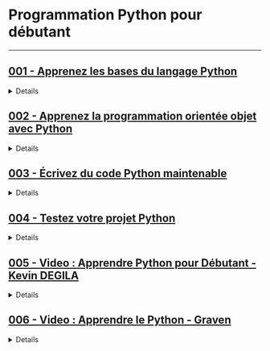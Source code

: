 # **Programmation Python pour débutant**

---

## [001 - Apprenez les bases du langage Python](https://openclassrooms.com/fr/courses/7168871-apprenez-les-bases-du-langage-python)

<details>
  <summary>Details</summary>
  
<h3><strong>PARTIE 1 :  Créez des données avec Python</strong></h3>
<ol>
  <li>Tirez un maximum de ce cours</li>
  <li>Installez votre environnement Python</li>
  <li>Lancez votre premier programme Python</li>
  <li>Enregistrez vos données avec des variables</li>
  <li>Classez des données avec les types de données</li>
  <li>Enregistrez des groupes de données avec les listes</li>
  <li>Enregistrez des données complexes avec des dictionnaires</li>
</ol>
<p><strong>Quiz : Créer des données avec Python</strong></p>

<h3><strong>PARTIE 2 : Gérez la logique du programme dans Python</strong></h3>
<ol>
  <li>Contrôlez le déroulement de votre programme avec des conditions</li>
  <li>Répétez des tâches facilement à l’aide de boucles</li>
  <li>Regroupez des tâches en utilisant des fonctions</li>
  <li>Écrivez du code en évitant les erreurs courantes</li>
</ol>
<p><strong>Quiz : Gérer la logique de programmation dans Python</strong></p>

<h3><strong>PARTIE 3 : Extrayez des données du web avec les packages Python</strong></h3>
<ol>
  <li>Importez des packages Python</li>
  <li>Extrayez et transformez des données avec l’extraction web</li>
  <li>Chargez des données avec Python</li>
  <li>Relevez les défis de l’extraction de données web</li>
</ol>
<p><strong>Quiz : Extraire des données du web avec Python et certains de ses packages</strong></p>

</details>

## [002 - Apprenez la programmation orientée objet avec Python](https://openclassrooms.com/fr/courses/7150616-apprenez-la-programmation-orientee-objet-avec-python)

<details>
  <summary>Details</summary>

<h3><strong>PARTIE 1 - Écrivez des méthodes et des classes avec Python</strong></h3>
<ol>
    <li>Tirez le maximum de ce cours</li>
    <li>Comprenez la programmation orientée objet</li>
    <li>Écrivez une classe Python</li>
    <li>Créez et utilisez des objets Python</li>
</ol>

<p><strong>Quiz : Écrire des méthodes et des classes avec Python</strong></p>

<h3><strong>PARTIE 2 - Utilisez le comportement hérité dans un programme Python</strong></h3>
<ol>
    <li>Appliquez l’héritage dans votre code Python</li>
    <li>Écrivez une sous-classe en Python</li>
    <li>Surchargez les méthodes en Python</li>
    <li>Utilisez les hiérarchies d’héritage et l’héritage multiple</li>
    <li>Utilisez des objets dans des collections</li>
</ol>

<p><strong>Quiz : Utiliser le comportement hérité dans un programme Python</strong></p>

<h3><strong>PARTIE 3 - Structurez votre code dans un programme Python</strong></h3>
<ol>
    <li>Utilisez les modules et les classes pour découper votre code</li>
    <li>Décomposez un problème de programmation orientée objet</li>
    <li>Gérez les exceptions</li>
</ol>

<p><strong>Quiz : Structurer votre code dans un programme Python</strong></p>

<h3><strong>PARTIE 4 - Récapitulons</strong></h3>
<ol>
    <li>Revenez sur vos acquis</li>
</ol>

</details>

## [003 - Écrivez du code Python maintenable](https://openclassrooms.com/fr/courses/7160741-ecrivez-du-code-python-maintenable)

<details>
  <summary>Details</summary>
<h3><strong>PARTIE 1 - Orientation du cours</strong></h3>
<ol>
    <li>Tirez le maximum de ce cours</li>
</ol>

<h3><strong>PARTIE 2 - Appliquez le guide de style PEP 8 au code Python</strong></h3>
<ol>
    <li>Découvrez les conventions Python</li>
    <li>Écrivez du code Python qui s’explique tout seul</li>
    <li>Écrivez du code Python facile à lire</li>
    <li>Écrivez du code Python antibug</li>
    <li>Utilisez des linters pour que votre code reste propre</li>
</ol>
<p><strong>Quiz : Appliquer le guide de style PEP 8 au code Python</strong></p>

<h3><strong>PARTIE 3 - Résolvez des problèmes de programmation courants avec des design patterns en Python</strong></h3>
<ol>
    <li>Construisez des systèmes complexes à l’aide de patterns</li>
    <li>Évitez les confusions avec le design pattern Constant</li>
    <li>Créez des fonctions flexibles avec le design pattern Décorateur</li>
    <li>Structurez une application avec le pattern d’architecture MVC</li>
    <li>Implémentez le Modèle pour votre application</li>
    <li>Implémentez le Contrôleur et la Vue pour votre application</li>
</ol>
<p><strong>Quiz : Résoudre des problèmes de programmation courants à l’aide de design patterns</strong></p>

<h3><strong>PARTIE 4 - Appliquez les principes SOLID au code Python</strong></h3>
<ol>
    <li>Découvrez les bonnes pratiques de programmation avec les principes SOLID</li>
    <li>« S » pour le principe de responsabilité unique (« single responsibility »)</li>
    <li>« O » pour le principe ouvert/fermé (« open/closed »)</li>
    <li>« L » pour le principe de substitution de Liskov</li>
    <li>« I » pour le principe de ségrégation des interfaces (« Interface Segregation »)</li>
    <li>« D » pour le principe d’inversion des dépendances (« Dependency Inversion »)</li>
    <li>Évitez les pratiques de programmation STUPID</li>
</ol>
<p><strong>Quiz : Appliquer les principes SOLID au code Python</strong></p>

<h3><strong>PARTIE 5 - Félicitations !</strong></h3>
<ol>
    <li>Résumé du cours</li>
</ol>

</details>

## [004 - Testez votre projet Python](https://openclassrooms.com/fr/courses/7155841-testez-votre-projet-python)

<details>
  <summary>Details</summary>
<h3><strong>PARTIE 1 - Écrivez des tests unitaires</strong></h3>
<ol>
    <li>Tirez le maximum de ce cours</li>
    <li>Découvrez les tests</li>
    <li>Décelez les éléments à tester</li>
    <li>Codez votre premier test</li>
    <li>Ajoutez des tests avec Pytest</li>
    <li>Ajoutez des tests avec Unittest</li>
</ol>
<p><strong>Quiz : Écrivez des tests unitaires</strong></p>

<h3><strong>PARTIE 2 - Allez plus loin avec Pytest</strong></h3>
<ol>
    <li>Utilisez des mocks pour simuler le comportement d’un objet</li>
    <li>Implémentez vos tests pour le framework Flask avec pytest-flask</li>
    <li>Implémentez vos tests pour framework Django avec pytest-django</li>
    <li>Allez plus loin avec Pytest</li>
</ol>
<p><strong>Quiz : Allez plus loin avec Pytest</strong></p>

<h3><strong>PARTIE 3 - Optimisez vos tests unitaires</strong></h3>
<ol>
    <li>Utilisez les fixtures</li>
    <li>Organisez vos tests en classes</li>
    <li>Mesurez votre couverture de test</li>
</ol>
<p><strong>Quiz : Optimisez vos tests unitaires</strong></p>

<h3><strong>PARTIE 4 - Écrivez des tests d’intégration, fonctionnels et de performance</strong></h3>
<ol>
    <li>Écrivez des tests d’intégration</li>
    <li>Testez le comportement fonctionnel d’un programme</li>
    <li>Vérifiez la performance d’une application avec Locust</li>
    <li>Découvrez le Test-Driven Development</li>
    <li>Revenez sur vos acquis</li>
</ol>
<p><strong>Quiz : Écrivez des tests d’intégration, fonctionnels et de performance</strong></p>

</details>

## [005 - **Video** : Apprendre Python pour Débutant - Kevin DEGILA](https://www.youtube.com/playlist?list=PL049bGjkT7dLX7Cl1JGjYj9CA_X68MvXb)

<details>
  <summary>Details</summary>
<h3><strong>Table des matières</strong></h3>

<ol>
    <li>Variables et Types de données en Python</li>
    <li>Listes et Tuples en Python</li>
    <li>Dictionnaires en Python</li>
    <li>Les conditions en Python (if, elif, else)</li>
    <li>Les boucles en Python (while)</li>
    <li>Les boucles en Python (for)</li>
    <li>Les fonctions en Python</li>
    <li>Fonctions prédéfinies de Python pour les chaînes de caractères</li>
    <li>Fonctions prédéfinies de Python pour les listes</li>
</ol>
<h3><strong>Durée : </strong>3H</h3>
</details>

## [006 - **Video** : Apprendre le Python - Graven](https://www.youtube.com/playlist?list=PLMS9Cy4Enq5JmIZtKE5OHJCI3jZfpASbR)

<details>
  <summary>Details</summary>
<h3><strong>Table des matières</strong></h3>

<ol>
    <li>Les bases &amp; pré-requis</li>
    <li>Les variables</li>
    <li>Les conditions</li>
    <li>Les listes</li>
    <li>Les boucles</li>
    <li>Les fonctions</li>
    <li>Les objets</li>
    <li>L'héritage</li>
    <li>Interface graphique (avec Tkinter)</li>
    <li>Les fichiers</li>
    <li>Les dictionnaires</li>
    <li>Les exceptions</li>
</ol>


<h3><strong>Durée : </strong>3H 30</h3>
</details>